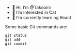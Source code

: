 - 👋 Hi, I’m @Takoomi
- 👀 I’m interested in Cat
- 🌱 I’m currently learning React
<!-- - 💞️ I’m looking to collaborate on ... -->
<!-- - 📫 How to reach me ... -->

Some basic Git commands are:
```
git status
git add
git commit
```

<!---
Takoomi/Takoomi is a ✨ special ✨ repository because its `README.md` (this file) appears on your GitHub profile.
You can click the Preview link to take a look at your changes.
--->
